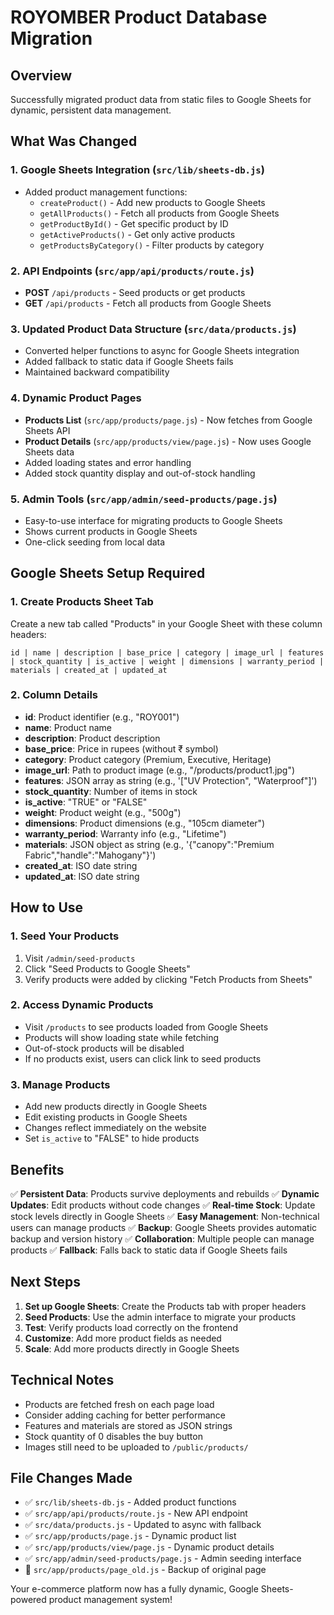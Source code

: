 # ROYOMBER Product Database Migration

## Overview

Successfully migrated product data from static files to Google Sheets for dynamic, persistent data management.

## What Was Changed

### 1. Google Sheets Integration (`src/lib/sheets-db.js`)

- Added product management functions:
  - `createProduct()` - Add new products to Google Sheets
  - `getAllProducts()` - Fetch all products from Google Sheets
  - `getProductById()` - Get specific product by ID
  - `getActiveProducts()` - Get only active products
  - `getProductsByCategory()` - Filter products by category

### 2. API Endpoints (`src/app/api/products/route.js`)

- **POST** `/api/products` - Seed products or get products
- **GET** `/api/products` - Fetch all products from Google Sheets

### 3. Updated Product Data Structure (`src/data/products.js`)

- Converted helper functions to async for Google Sheets integration
- Added fallback to static data if Google Sheets fails
- Maintained backward compatibility

### 4. Dynamic Product Pages

- **Products List** (`src/app/products/page.js`) - Now fetches from Google Sheets API
- **Product Details** (`src/app/products/view/page.js`) - Now uses Google Sheets data
- Added loading states and error handling
- Added stock quantity display and out-of-stock handling

### 5. Admin Tools (`src/app/admin/seed-products/page.js`)

- Easy-to-use interface for migrating products to Google Sheets
- Shows current products in Google Sheets
- One-click seeding from local data

## Google Sheets Setup Required

### 1. Create Products Sheet Tab

Create a new tab called "Products" in your Google Sheet with these column headers:

```
id | name | description | base_price | category | image_url | features | stock_quantity | is_active | weight | dimensions | warranty_period | materials | created_at | updated_at
```

### 2. Column Details

- **id**: Product identifier (e.g., "ROY001")
- **name**: Product name
- **description**: Product description
- **base_price**: Price in rupees (without ₹ symbol)
- **category**: Product category (Premium, Executive, Heritage)
- **image_url**: Path to product image (e.g., "/products/product1.jpg")
- **features**: JSON array as string (e.g., '["UV Protection", "Waterproof"]')
- **stock_quantity**: Number of items in stock
- **is_active**: "TRUE" or "FALSE"
- **weight**: Product weight (e.g., "500g")
- **dimensions**: Product dimensions (e.g., "105cm diameter")
- **warranty_period**: Warranty info (e.g., "Lifetime")
- **materials**: JSON object as string (e.g., '{"canopy":"Premium Fabric","handle":"Mahogany"}')
- **created_at**: ISO date string
- **updated_at**: ISO date string

## How to Use

### 1. Seed Your Products

1. Visit `/admin/seed-products`
2. Click "Seed Products to Google Sheets"
3. Verify products were added by clicking "Fetch Products from Sheets"

### 2. Access Dynamic Products

- Visit `/products` to see products loaded from Google Sheets
- Products will show loading state while fetching
- Out-of-stock products will be disabled
- If no products exist, users can click link to seed products

### 3. Manage Products

- Add new products directly in Google Sheets
- Edit existing products in Google Sheets
- Changes reflect immediately on the website
- Set `is_active` to "FALSE" to hide products

## Benefits

✅ **Persistent Data**: Products survive deployments and rebuilds
✅ **Dynamic Updates**: Edit products without code changes
✅ **Real-time Stock**: Update stock levels directly in Google Sheets
✅ **Easy Management**: Non-technical users can manage products
✅ **Backup**: Google Sheets provides automatic backup and version history
✅ **Collaboration**: Multiple people can manage products
✅ **Fallback**: Falls back to static data if Google Sheets fails

## Next Steps

1. **Set up Google Sheets**: Create the Products tab with proper headers
2. **Seed Products**: Use the admin interface to migrate your products
3. **Test**: Verify products load correctly on the frontend
4. **Customize**: Add more product fields as needed
5. **Scale**: Add more products directly in Google Sheets

## Technical Notes

- Products are fetched fresh on each page load
- Consider adding caching for better performance
- Features and materials are stored as JSON strings
- Stock quantity of 0 disables the buy button
- Images still need to be uploaded to `/public/products/`

## File Changes Made

- ✅ `src/lib/sheets-db.js` - Added product functions
- ✅ `src/app/api/products/route.js` - New API endpoint
- ✅ `src/data/products.js` - Updated to async with fallback
- ✅ `src/app/products/page.js` - Dynamic product list
- ✅ `src/app/products/view/page.js` - Dynamic product details
- ✅ `src/app/admin/seed-products/page.js` - Admin seeding interface
- 📁 `src/app/products/page_old.js` - Backup of original page

Your e-commerce platform now has a fully dynamic, Google Sheets-powered product management system!
